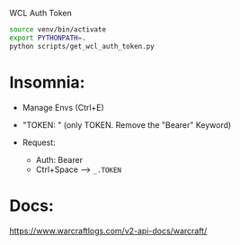 


WCL Auth Token
```bash
source venv/bin/activate
export PYTHONPATH=.
python scripts/get_wcl_auth_token.py
```


Insomnia:
=========
 
- Manage Envs (Ctrl+E)
- "TOKEN: <value>" (only TOKEN. Remove the "Bearer" Keyword)


- Request:
    - Auth: Bearer
    - Ctrl+Space --> `_.TOKEN`


Docs:
=====
https://www.warcraftlogs.com/v2-api-docs/warcraft/





